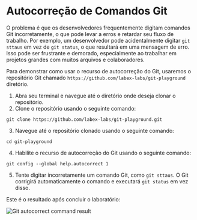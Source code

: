 # Autocorreção de Comandos Git

O problema é que os desenvolvedores frequentemente digitam comandos Git incorretamente, o que pode levar a erros e retardar seu fluxo de trabalho. Por exemplo, um desenvolvedor pode acidentalmente digitar `git sttaus` em vez de `git status`, o que resultará em uma mensagem de erro. Isso pode ser frustrante e demorado, especialmente ao trabalhar em projetos grandes com muitos arquivos e colaboradores.

Para demonstrar como usar o recurso de autocorreção do Git, usaremos o repositório Git chamado `https://github.com/labex-labs/git-playground` diretório.

1. Abra seu terminal e navegue até o diretório onde deseja clonar o repositório.
2. Clone o repositório usando o seguinte comando:

```
git clone https://github.com/labex-labs/git-playground.git
```

3. Navegue até o repositório clonado usando o seguinte comando:

```
cd git-playground
```

4. Habilite o recurso de autocorreção do Git usando o seguinte comando:

```
git config --global help.autocorrect 1
```

5. Tente digitar incorretamente um comando Git, como `git sttaus`. O Git corrigirá automaticamente o comando e executará `git status` em vez disso.

Este é o resultado após concluir o laboratório:

![Git autocorrect command result](../assets/challenge-autocorrect-step1-1.jpg)

